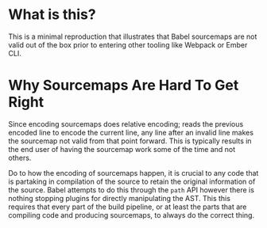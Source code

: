 # What is this?

This is a minimal reproduction that illustrates that Babel sourcemaps are not valid out of the box prior to entering other tooling like Webpack or Ember CLI.


# Why Sourcemaps Are Hard To Get Right
Since encoding sourcemaps does relative encoding; reads the previous encoded line to encode the current line, any line after an invalid line makes the sourcemap not valid from that point forward. This is typically results in the end user of having the sourcemap work some of the time and not others.

Do to how the encoding of sourcemaps happen, it is crucial to any code that is partaking in compilation of the source to retain the original information of the source. Babel attempts to do this through the `path` API however there is nothing stopping plugins for directly manipulating the AST. This this requires that every part of the build pipeline, or at least the parts that are compiling code and producing sourcemaps, to always do the correct thing.
